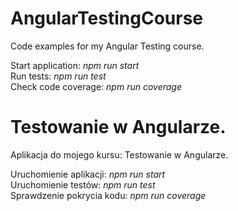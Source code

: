 # AngularTestingCourse
Code examples for my Angular Testing course.

Start application:      *npm run start*<br>
Run tests:              *npm run test*<br>
Check code coverage:    *npm run coverage*<br>

# Testowanie w Angularze.
Aplikacja do mojego kursu: Testowanie w Angularze.

Uruchomienie aplikacji:       *npm run start*<br>
Uruchomienie testów:          *npm run test*<br>
Sprawdzenie pokrycia kodu:    *npm run coverage*<br>
